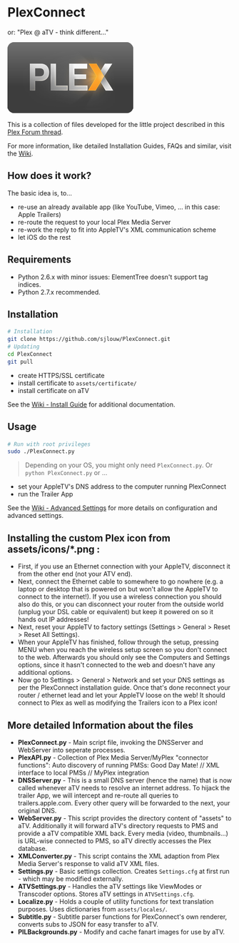 # PlexConnect
or: "Plex @ aTV - think different..."

<a href="https://github.com/iBaa/PlexConnect">
<img src="https://github.com/sjlouw/PlexConnect/raw/master/assets/icons/icon%401080.png" border="0">
</a>

This is a collection of files developed for the little project described in this [Plex Forum thread][].

For more information, like detailed Installation Guides, FAQs and similar, visit the [Wiki][].


## How does it work?
The basic idea is, to...
- re-use an already available app (like YouTube, Vimeo, ... in this case: Apple Trailers)
- re-route the request to your local Plex Media Server
- re-work the reply to fit into AppleTV's XML communication scheme
- let iOS do the rest


## Requirements
- Python 2.6.x with minor issues: ElementTree doesn't support tag indices.
- Python 2.7.x recommended.


## Installation
```sh
# Installation
git clone https://github.com/sjlouw/PlexConnect.git
# Updating
cd PlexConnect
git pull
```

- create HTTPS/SSL certificate
- install certificate to ```assets/certificate/```
- install certificate on aTV

See the [Wiki - Install Guide][] for additional documentation.


## Usage
```sh
# Run with root privileges
sudo ./PlexConnect.py
```
> Depending on your OS, you might only need ```PlexConnect.py```. Or ```python PlexConnect.py``` or ...

- set your AppleTV's DNS address to the computer running PlexConnect
- run the Trailer App

See the [Wiki - Advanced Settings][] for more details on configuration and advanced settings.


## Installing the custom Plex icon from assets/icons/*.png :

- First, if you use an Ethernet connection with your AppleTV,
disconnect it from the other end (not your ATV end).
- Next, connect the Ethernet cable to somewhere to go nowhere
(e.g. a laptop or desktop that is powered on but won't allow the
AppleTV to connect to the internet!). If you use a wireless connection
you should also do this, or you can disconnect your router from the
outside world (unplug your DSL cable or equivalent) but keep it powered
on so it hands out IP addresses!
- Next, reset your AppleTV to factory settings (Settings > General >
Reset > Reset All Settings).
- When your AppleTV has finished, follow through the setup, pressing
MENU when you reach the wireless setup screen so you don't connect to
the web. Afterwards you should only see the Computers and Settings
options, since it hasn't connected to the web and doesn't have any
additional options.
- Now go to Settings > General > Network and set your DNS settings as
per the PlexConnect installation guide. Once that's done reconnect your
router / ethernet lead and let your AppleTV loose on the web! It should
connect to Plex as well as modifying the Trailers icon to a Plex icon!


## More detailed Information about the files
* __PlexConnect.py__ - 
Main script file, invoking the DNSServer and WebServer into seperate processes.
* __PlexAPI.py__ - 
Collection of Plex Media Server/MyPlex "connector functions": Auto discovery of running PMSs: Good Day Mate! // XML interface to local PMSs // MyPlex integration
* __DNSServer.py__ - 
This is a small DNS server (hence the name) that is now called whenever aTV needs to resolve an internet address. To hijack the trailer App, we will intercept and re-route all queries to trailers.apple.com. Every other query will be forwarded to the next, your original DNS.
* __WebServer.py__ - 
This script provides the directory content of "assets" to aTV. Additionally it will forward aTV's directory requests to PMS and provide a aTV compatible XML back.
Every media (video, thumbnails...) is URL-wise connected to PMS, so aTV directly accesses the Plex database.
* __XMLConverter.py__ - 
This script contains the XML adaption from Plex Media Server's response to valid aTV XML files.
* __Settings.py__ - 
Basic settings collection. Creates ```Settings.cfg``` at first run - which may be modified externally.
* __ATVSettings.py__ - 
Handles the aTV settings like ViewModes or Transcoder options. Stores aTV settings in ```ATVSettings.cfg```.
* __Localize.py__ -
Holds a couple of utility functions for text translation purposes. Uses dictionaries from ```assets/locales/```.
* __Subtitle.py__ -
Subtitle parser functions for PlexConnect's own renderer, converts subs to JSON for easy transfer to aTV.
* __PILBackgrounds.py__ -
Modify and cache fanart images for use by aTV.


[Plex Forum thread]: http://forums.plex.tv/discussion/57831/plex-atv-think-different/p1
[Wiki]: https://github.com/iBaa/PlexConnect/wiki
[Wiki - Install Guide]: https://github.com/iBaa/PlexConnect/wiki/Install-Guide
[Wiki - Advanced Settings]: https://github.com/iBaa/PlexConnect/wiki/Settings-for-advanced-use-and-troubleshooting
